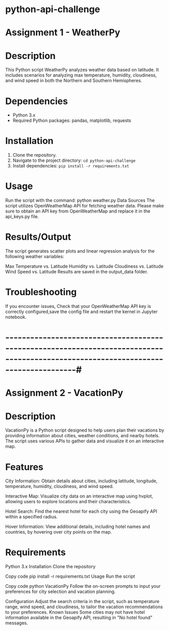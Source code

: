 # python-api-challenge

# Assignment 1 - WeatherPy

# Description
This Python script WeatherPy analyzes weather data based on latitude. It includes scenarios for analyzing max temperature, humidity, cloudiness, and wind speed in both the Northern and Southern Hemispheres.
# Dependencies
- Python 3.x
- Required Python packages: pandas, matplotlib, requests

# Installation
1. Clone the repository.
2. Navigate to the project directory: `cd python-api-challenge`
3. Install dependencies: `pip install -r requirements.txt`

# Usage
Run the script with the command:
python weather.py
Data Sources
The script utilizes OpenWeatherMap API for fetching weather data. Please make sure to obtain an API key from OpenWeatherMap and replace it in the api_keys.py file.

# Results/Output
The script generates scatter plots and linear regression analysis for the following weather variables:

Max Temperature vs. Latitude
Humidity vs. Latitude
Cloudiness vs. Latitude
Wind Speed vs. Latitude
Results are saved in the output_data folder.

# Troubleshooting
If you encounter issues, Check that your OpenWeatherMap API key is correctly configured,save the config file and restart the kernel in Jupyter notebook.

# -----------------------------------------------------------------------------------------------------------------------------------#

# Assignment 2 - VacationPy

# Description
VacationPy is a Python script designed to help users plan their vacations by providing information about cities, weather conditions, and nearby hotels. The script uses various APIs to gather data and visualize it on an interactive map.

# Features
City Information: Obtain details about cities, including latitude, longitude, temperature, humidity, cloudiness, and wind speed.

Interactive Map: Visualize city data on an interactive map using hvplot, allowing users to explore locations and their characteristics.

Hotel Search: Find the nearest hotel for each city using the Geoapify API within a specified radius.

Hover Information: View additional details, including hotel names and countries, by hovering over city points on the map.

# Requirements
Python 3.x
Installation
Clone the repository

Copy code
pip install -r requirements.txt
Usage
Run the script

Copy code
python VacationPy
Follow the on-screen prompts to input your preferences for city selection and vacation planning.

Configuration
Adjust the search criteria in the script, such as temperature range, wind speed, and cloudiness, to tailor the vacation recommendations to your preferences.
Known Issues
Some cities may not have hotel information available in the Geoapify API, resulting in "No hotel found" messages.

